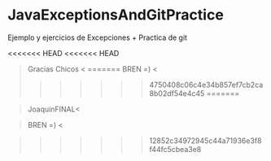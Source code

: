 # JavaExceptionsAndGitPractice
Ejemplo y ejercicios de Excepciones + Practica de git

<<<<<<< HEAD
<<<<<<< HEAD
 > Gracias Chicos <
=======
> BREN =) <
>>>>>>> 4750408c06c4e34b857ef7cb2ca8b02df54e4c45
=======


</Alfredo>











>JoaquinFINAL<


> BREN =) <

>>>>>>> 12852c34972945c44a71936e3f8f44fc5cbea3e8
